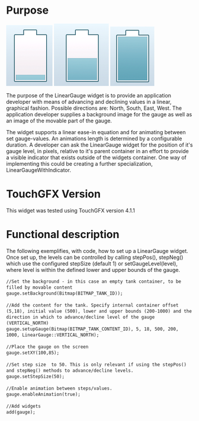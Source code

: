 Purpose
========

![Tank low](LinearGauge_low.png "Tank low!")  ![Tank mid full!](LinearGauge.png "Tank mid full!") ![Alt text](LinearGauge_full.png "Tank full!")

The purpose of the LinearGauge widget is to provide an application developer with means of advancing and declining values in a linear, graphical fashion. Possible directions are: North, South, East, West. The application developer supplies a background image for the gauge as well as an image of the movable part of the gauge.

The widget supports a linear ease-in equation and for animating between set gauge-values. An animations length is determined by a configurable duration. A developer can ask the LinearGauge widget for the position of it's gauge level, in pixels, relative to it's parent container in an effort to provide a visible indicator that exists outside of the widgets container. One way of implementing this could be creating a further specialization, LinearGaugeWithIndicator.

TouchGFX Version
=================

This widget was tested using TouchGFX version 4.1.1

Functional description
======================

The following exemplifies, with code, how to set up a LinearGauge widget. Once set up, the levels can be controlled by calling stepPos(), stepNeg() which use the configured stepSize (default 1) or setGaugeLevel(level), where level is within the defined lower and upper bounds of the gauge.

    //Set the background - in this case an empty tank container, to be filled by movable content 
    gauge.setBackground(Bitmap(BITMAP_TANK_ID));

    //Add the content for the tank. Specify internal container offset (5,18), initial value (500), lower and upper bounds (200-1000) and the direction in which to advance/decline level of the gauge (VERTICAL_NORTH)
    gauge.setupGauge(Bitmap(BITMAP_TANK_CONTENT_ID), 5, 18, 500, 200, 1000, LinearGauge::VERTICAL_NORTH); 
  
    //Place the gauge on the screen
    gauge.setXY(100,85);   
  
    //Set step size  to 50. This is only relevant if using the stepPos() and stepNeg() methods to advance/decline levels. 
    gauge.setStepSize(50);

    //Enable animation between steps/values.
    gauge.enableAnimation(true); 
    
    //Add widgets
    add(gauge);
    
 

